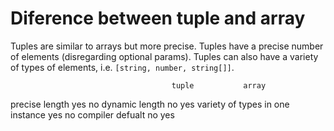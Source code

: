# Diference between tuple and array

Tuples are similar to arrays but more precise. 
Tuples have a precise number of elements (disregarding optional params). 
Tuples can also have a variety of types of elements, i.e. `[string, number, string[]]`.

                                        tuple           array
precise length                              yes                no
dynamic length                              no              yes
variety of types in one instance            yes             no
compiler defualt                            no              yes

